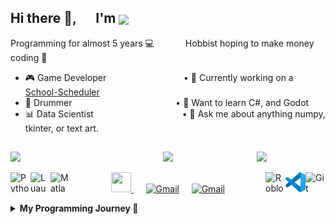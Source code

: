 <!--- Intro Title --> 
## Hi there 👋, &emsp; I'm <img src="https://github.com/Py-mon/Py-mon/assets/102424561/928c42c3-fc55-44ae-b80b-94e644bfa6c3" align="center" height="30">

<!--- Coding Experience --> 
Programming for almost 5 years :computer: &emsp;&emsp;&emsp; Hobbist hoping to make money coding 💸

<!---          Titles                                                                          What I am doing --> 
- :video_game: Game Developer &emsp;&emsp;&emsp;&emsp;&emsp;&emsp;&emsp;&emsp;&nbsp; • 🚀 Currently working on a [School-Scheduler](https://github.com/Py-mon/Scheduler)
- :drum: Drummer &emsp;&emsp;&emsp;&emsp;&emsp;&emsp;&emsp;&emsp;&emsp;&emsp;&emsp;&nbsp;  • 🧠 Want to learn C#, and Godot
- :bar_chart: Data Scientist &emsp;&emsp;&emsp;&emsp;&emsp;&emsp;&emsp;&emsp;&emsp;&nbsp;&nbsp; • 🤔 Ask me about anything numpy, tkinter, or text art.

<!--- Line Break --> 
##

<!--- Languagues, Socials, and Programs Titles --> 
<img src="https://github.com/Py-mon/Py-mon/assets/102424561/24934638-4ac2-43c8-98dc-f1e0c61e7160" align="left" width="110" >
<img src="https://github.com/Py-mon/Py-mon/assets/102424561/c651c1c5-9614-4827-ab70-0d56cf2936e9" align="right" width="110">
<p align="center"><img src="https://github.com/Py-mon/Py-mon/assets/102424561/ce2668b4-cc4e-4da1-b716-deaae672bb67" width="90"></p>

<!--- Left Align (Languagues) --> 
<a href="https://www.python.org/" target="_blank" rel="noreferrer"><img src="https://raw.githubusercontent.com/danielcranney/readme-generator/main/public/icons/skills/python-colored.svg" width="32" height="32" alt="Python" align="left"/></a>
<a href="https://luau-lang.org" target="_blank" rel="noreferrer"><img src="https://github.com/Py-mon/Py-mon/assets/102424561/11dcb201-535c-41f6-a9b8-8e76f45729ed" width="32" height="32" alt="Luau" align="left"/></a>
<a href="https://www.mathworks.com/products/matlab.html" target="_blank" rel="noreferrer"><img src="https://github.com/PythonDominator/PythonDominator/assets/102424561/487ce263-7f0b-4b64-8f40-e8b5c0e3ca8b" width="32" height="32" alt="Matlab" align="left"/></a>

<!--- Right Align (Programs) --> 
<a href="https://git-scm.com/" target="_blank" rel="noreferrer"><img src="https://raw.githubusercontent.com/danielcranney/readme-generator/main/public/icons/skills/git-colored.svg" width="32" height="32" alt="Git" align="right" /></a>
<a href="https://code.visualstudio.com/" target="_blank" rel="noreferrer"><img src="https://github.com/devicons/devicon/blob/master/icons/vscode/vscode-original.svg" width="32" height="32" alt="VS Code" align="right"/></a>
<a href="https://create.roblox.com" target="_blank" rel="noreferrer"><img src="https://github.com/Py-mon/Py-mon/assets/102424561/04331273-6106-4f34-94b4-494ac0525972" width="32" height="32" alt="Roblox Studio" align="right"/></a>

<!--- Center Align (Socials) --> 
<p align="center">
  <a href="https://www.github.com/Py-mon" target="_blank" rel="noreferrer"> <picture> <source media="(prefers-color-scheme: dark)" srcset="https://raw.githubusercontent.com/danielcranney/readme-generator/main/public/icons/socials/github-dark.svg" /> <source media="(prefers-color-scheme: light)" srcset="https://raw.githubusercontent.com/danielcranney/readme-generator/main/public/icons/socials/github.svg" /> <img src="https://raw.githubusercontent.com/danielcranney/readme-generator/main/public/icons/socials/github.svg" width="32" height="32" /> </picture> </a>
  &nbsp;&nbsp;&nbsp;&nbsp;
  <a href="https://mail.google.com/mail/u/0/?fs=1&to=pymonscripts@gmail.com&tf=cm" target="_blank" rel="noreferrer"><img src="https://github.com/Py-mon/Py-mon/assets/102424561/0724a638-bfaf-493d-9e9a-1422e97e578f" width="32" height="32" alt="Gmail"/></a>
  &nbsp;&nbsp;&nbsp;&nbsp;<a href="https://discord.gg/7e2CkV6Acw" target="_blank" rel="noreferrer"><img src="https://github.com/Py-mon/Py-mon/assets/102424561/7b1130ea-64f8-4218-9a11-308d1ecaa52f" width="32" alt="Gmail"/></a>
</p>

<details align="left">
  <summary><b>My Programming Journey 📖</b></summary>

###

&ensp;&ensp;  My interest and motivation for programming all started with **Excel** and my interest in **Pokémon cards**. From a young age, I was introduced to Excel because my parents owned properties and used it for their business. After learning the basics of Excel, I started to gain knowledge by watching YouTube videos about formulas and how to do certain things. I loved teaching new things I learned to other people (mostly my parents). Watching YouTube videos and understanding Excel formulas helped me on my journey to program.

&ensp;&ensp;  Since I liked Pokémon, I decided to try to create a game of two Pokémon cards battling each other in Excel. I used some buttons and health numbers. I even added critical hits. However, this was a terrible game, and there were certain things I couldn’t add or fix due to Excel’s limitations. (I didn’t know VBA existed, but that still isn’t the best way to create a game). When I was 10, my cousin came over, and I showed him my progress on my Pokémon game. He said his older brother was working on a Pokémon game using Python. I researched and came across some videos of Python. My first Python video was [CS Dojo](https://www.youtube.com/watch?v=Z1Yd7upQsXY&list=PLBZBJbE_rGRWeh5mIBhD-hhDwSEDxogDg&index=1) I learned about variables, and they clicked in my mind, unlocking so many potential ideas. I only knew about Excel formulas at that time, so variables would be very helpful. 

&ensp;&ensp; I continued watching some videos, one being [Tech with Tim](https://www.youtube.com/watch?v=BDi3SD7E6). I never actually downloaded Python at this point, since I only knew a little. The video taught me about `input()`, but also made me think I couldn’t name it whatever I wanted. I thought I had to keep it as `ans = input()`. It took me a while until I figured out that I could name it anything.

&ensp;&ensp; Eventually, I went to my cousin’s house. His older brother showed us the Pokémon game he created in Python. It was a 1v1 battle with a team of Pokemon. He explained a little about OOP and classes, but I didn’t get any of it. It would take many days and many more videos before I fully understood classes. From that day on, my goal was to create my own Pokémon game. I downloaded Python, asked my older cousin questions, and watched a bunch of more YouTube videos. At first I tried to create exactly what my older cousin had made, but I was interested in a game called [Loomain Legacy](https://www.roblox.com/games/306964494/Thunderstorm-Loomian-Legacy). It gave me inspiration to create a larger project with maps and an adventure structure. I would later call my game [Pybattle](github.com/Py-mon/Pybattle). 

&ensp;&ensp; Along the way, I worked on a bunch more projects (see pinned repos).

Thank you for reading! Let me know if you have any questions, advice, or if one of my projects helped you with something 🙂
</details>


